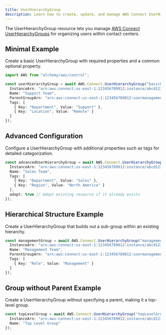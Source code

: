 ```yaml
---
title: UserHierarchyGroup
description: Learn how to create, update, and manage AWS Connect UserHierarchyGroups using Alchemy Cloud Control.
---
```


The UserHierarchyGroup resource lets you manage [AWS Connect UserHierarchyGroups](https://docs.aws.amazon.com/connect/latest/userguide/) for organizing users within contact centers.

## Minimal Example

Create a basic UserHierarchyGroup with required properties and a common optional property.

```ts
import AWS from "alchemy/aws/control";

const userHierarchyGroup = await AWS.Connect.UserHierarchyGroup("basicUserGroup", {
  InstanceArn: "arn:aws:connect:us-east-1:123456789012:instance/abcd1234-abcd-1234-abcd-1234abcd5678",
  Name: "Support Team",
  ParentGroupArn: "arn:aws:connect:us-east-1:123456789012:usermanagement:abcd1234-abcd-1234-abcd-1234abcd5678",
  Tags: [
    { Key: "Department", Value: "Support" },
    { Key: "Location", Value: "Remote" }
  ]
});
```

## Advanced Configuration

Configure a UserHierarchyGroup with additional properties such as tags for detailed categorization.

```ts
const advancedUserHierarchyGroup = await AWS.Connect.UserHierarchyGroup("advancedUserGroup", {
  InstanceArn: "arn:aws:connect:us-east-1:123456789012:instance/abcd1234-abcd-1234-abcd-1234abcd5678",
  Name: "Sales Team",
  Tags: [
    { Key: "Department", Value: "Sales" },
    { Key: "Region", Value: "North America" }
  ],
  adopt: true // Adopt existing resource if it already exists
});
```

## Hierarchical Structure Example

Create a UserHierarchyGroup that builds out a sub-group within an existing hierarchy.

```ts
const managementGroup = await AWS.Connect.UserHierarchyGroup("managementGroup", {
  InstanceArn: "arn:aws:connect:us-east-1:123456789012:instance/abcd1234-abcd-1234-abcd-1234abcd5678",
  Name: "Management Team",
  ParentGroupArn: "arn:aws:connect:us-east-1:123456789012:usermanagement:abcd1234-abcd-1234-abcd-1234abcd5678",
  Tags: [
    { Key: "Role", Value: "Management" }
  ]
});
```

## Group without Parent Example

Create a UserHierarchyGroup without specifying a parent, making it a top-level group.

```ts
const topLevelGroup = await AWS.Connect.UserHierarchyGroup("topLevelGroup", {
  InstanceArn: "arn:aws:connect:us-east-1:123456789012:instance/abcd1234-abcd-1234-abcd-1234abcd5678",
  Name: "Top Level Group"
});
```